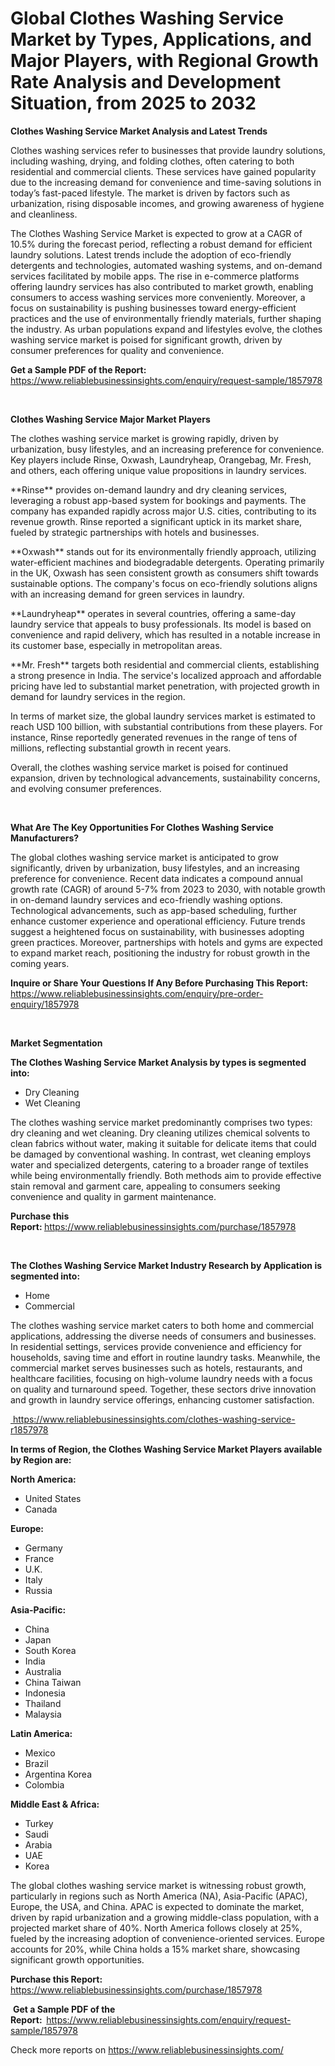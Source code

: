 <p><h1>Global Clothes Washing Service Market by Types, Applications, and Major Players, with Regional Growth Rate Analysis and Development Situation, from 2025 to 2032</h1></p><p><strong>Clothes Washing Service Market Analysis and Latest Trends</strong></p>
<p><p>Clothes washing services refer to businesses that provide laundry solutions, including washing, drying, and folding clothes, often catering to both residential and commercial clients. These services have gained popularity due to the increasing demand for convenience and time-saving solutions in today’s fast-paced lifestyle. The market is driven by factors such as urbanization, rising disposable incomes, and growing awareness of hygiene and cleanliness. </p><p>The Clothes Washing Service Market is expected to grow at a CAGR of 10.5% during the forecast period, reflecting a robust demand for efficient laundry solutions. Latest trends include the adoption of eco-friendly detergents and technologies, automated washing systems, and on-demand services facilitated by mobile apps. The rise in e-commerce platforms offering laundry services has also contributed to market growth, enabling consumers to access washing services more conveniently. Moreover, a focus on sustainability is pushing businesses toward energy-efficient practices and the use of environmentally friendly materials, further shaping the industry. As urban populations expand and lifestyles evolve, the clothes washing service market is poised for significant growth, driven by consumer preferences for quality and convenience.</p></p>
<p><strong>Get a Sample PDF of the Report:&nbsp;</strong> <a href="https://www.reliablebusinessinsights.com/enquiry/request-sample/1857978?utm_campaign=2268&utm_medium=2&utm_source=Github&utm_content=ia&utm_term=11032025&utm_id=clothes-washing-service">https://www.reliablebusinessinsights.com/enquiry/request-sample/1857978</a></p>
<p>&nbsp;</p>
<p><strong>Clothes Washing Service Major Market Players</strong></p>
<p><p>The clothes washing service market is growing rapidly, driven by urbanization, busy lifestyles, and an increasing preference for convenience. Key players include Rinse, Oxwash, Laundryheap, Orangebag, Mr. Fresh, and others, each offering unique value propositions in laundry services.</p><p>**Rinse** provides on-demand laundry and dry cleaning services, leveraging a robust app-based system for bookings and payments. The company has expanded rapidly across major U.S. cities, contributing to its revenue growth. Rinse reported a significant uptick in its market share, fueled by strategic partnerships with hotels and businesses.</p><p>**Oxwash** stands out for its environmentally friendly approach, utilizing water-efficient machines and biodegradable detergents. Operating primarily in the UK, Oxwash has seen consistent growth as consumers shift towards sustainable options. The company's focus on eco-friendly solutions aligns with an increasing demand for green services in laundry.</p><p>**Laundryheap** operates in several countries, offering a same-day laundry service that appeals to busy professionals. Its model is based on convenience and rapid delivery, which has resulted in a notable increase in its customer base, especially in metropolitan areas.</p><p>**Mr. Fresh** targets both residential and commercial clients, establishing a strong presence in India. The service's localized approach and affordable pricing have led to substantial market penetration, with projected growth in demand for laundry services in the region.</p><p>In terms of market size, the global laundry services market is estimated to reach USD 100 billion, with substantial contributions from these players. For instance, Rinse reportedly generated revenues in the range of tens of millions, reflecting substantial growth in recent years.</p><p>Overall, the clothes washing service market is poised for continued expansion, driven by technological advancements, sustainability concerns, and evolving consumer preferences.</p></p>
<p>&nbsp;</p>
<p><strong>What Are The Key Opportunities For Clothes Washing Service Manufacturers?</strong></p>
<p><p>The global clothes washing service market is anticipated to grow significantly, driven by urbanization, busy lifestyles, and an increasing preference for convenience. Recent data indicates a compound annual growth rate (CAGR) of around 5-7% from 2023 to 2030, with notable growth in on-demand laundry services and eco-friendly washing options. Technological advancements, such as app-based scheduling, further enhance customer experience and operational efficiency. Future trends suggest a heightened focus on sustainability, with businesses adopting green practices. Moreover, partnerships with hotels and gyms are expected to expand market reach, positioning the industry for robust growth in the coming years.</p></p>
<p><strong>Inquire or Share Your Questions If Any Before Purchasing This Report:</strong> <a href="https://www.reliablebusinessinsights.com/enquiry/pre-order-enquiry/1857978?utm_campaign=2268&utm_medium=2&utm_source=Github&utm_content=ia&utm_term=11032025&utm_id=clothes-washing-service">https://www.reliablebusinessinsights.com/enquiry/pre-order-enquiry/1857978</a></p>
<p>&nbsp;</p>
<p><strong>Market Segmentation</strong></p>
<p><strong>The Clothes Washing Service Market Analysis by types is segmented into:</strong></p>
<p><ul><li>Dry Cleaning</li><li>Wet Cleaning</li></ul></p>
<p><p>The clothes washing service market predominantly comprises two types: dry cleaning and wet cleaning. Dry cleaning utilizes chemical solvents to clean fabrics without water, making it suitable for delicate items that could be damaged by conventional washing. In contrast, wet cleaning employs water and specialized detergents, catering to a broader range of textiles while being environmentally friendly. Both methods aim to provide effective stain removal and garment care, appealing to consumers seeking convenience and quality in garment maintenance.</p></p>
<p><strong>Purchase this Report:&nbsp;</strong><a href="https://www.reliablebusinessinsights.com/purchase/1857978?utm_campaign=2268&utm_medium=2&utm_source=Github&utm_content=ia&utm_term=11032025&utm_id=clothes-washing-service">https://www.reliablebusinessinsights.com/purchase/1857978</a></p>
<p>&nbsp;</p>
<p><strong>The Clothes Washing Service Market Industry Research by Application is segmented into:</strong></p>
<p><ul><li>Home</li><li>Commercial</li></ul></p>
<p><p>The clothes washing service market caters to both home and commercial applications, addressing the diverse needs of consumers and businesses. In residential settings, services provide convenience and efficiency for households, saving time and effort in routine laundry tasks. Meanwhile, the commercial market serves businesses such as hotels, restaurants, and healthcare facilities, focusing on high-volume laundry needs with a focus on quality and turnaround speed. Together, these sectors drive innovation and growth in laundry service offerings, enhancing customer satisfaction.</p></p>
<p><a href="https://www.reliablebusinessinsights.com/clothes-washing-service-r1857978?utm_campaign=2268&utm_medium=2&utm_source=Github&utm_content=ia&utm_term=11032025&utm_id=clothes-washing-service">&nbsp;https://www.reliablebusinessinsights.com/clothes-washing-service-r1857978</a></p>
<p><strong>In terms of Region, the Clothes Washing Service Market Players available by Region are:</strong></p>
<p>
    <p> <strong> North America: </strong>
        <ul>
            <li>United States</li>
            <li>Canada</li>
        </ul>
        </p> 
    <p> <strong> Europe: </strong>
        <ul>
            <li>Germany</li>
            <li>France</li>
            <li>U.K.</li>
            <li>Italy</li>
            <li>Russia</li>
        </ul>
        </p> 
    <p> <strong> Asia-Pacific: </strong>
        <ul>
            <li>China</li>
            <li>Japan</li>
            <li>South Korea</li>
            <li>India</li>
            <li>Australia</li>
            <li>China Taiwan</li>
            <li>Indonesia</li>
            <li>Thailand</li>
            <li>Malaysia</li>
        </ul>
        </p> 
    <p> <strong> Latin America: </strong>
        <ul>
            <li>Mexico</li>
            <li>Brazil</li>
            <li>Argentina Korea</li>
            <li>Colombia</li>
        </ul>
        </p> 
    <p> <strong> Middle East & Africa: </strong>
        <ul>
            <li>Turkey</li>
            <li>Saudi</li>
            <li>Arabia</li>
            <li>UAE</li>
            <li>Korea</li>
        </ul>
    </p>
    </p>
<p><p>The global clothes washing service market is witnessing robust growth, particularly in regions such as North America (NA), Asia-Pacific (APAC), Europe, the USA, and China. APAC is expected to dominate the market, driven by rapid urbanization and a growing middle-class population, with a projected market share of 40%. North America follows closely at 25%, fueled by the increasing adoption of convenience-oriented services. Europe accounts for 20%, while China holds a 15% market share, showcasing significant growth opportunities.</p></p>
<p><strong>Purchase this Report: </strong><a href="https://www.reliablebusinessinsights.com/purchase/1857978?utm_campaign=2268&utm_medium=2&utm_source=Github&utm_content=ia&utm_term=11032025&utm_id=clothes-washing-service">https://www.reliablebusinessinsights.com/purchase/1857978</a></p>
<p>&nbsp;<strong>Get a Sample PDF of the Report:&nbsp;&nbsp;</strong><a href="https://www.reliablebusinessinsights.com/enquiry/request-sample/1857978?utm_campaign=2268&utm_medium=2&utm_source=Github&utm_content=ia&utm_term=11032025&utm_id=clothes-washing-service">https://www.reliablebusinessinsights.com/enquiry/request-sample/1857978</a></p>
<p><strong></strong></p>
<p>Check more reports on <a href="https://www.reliablebusinessinsights.com/?utm_campaign=2268&utm_medium=2&utm_source=Github&utm_content=ia&utm_term=11032025&utm_id=clothes-washing-service">https://www.reliablebusinessinsights.com/</a></p>